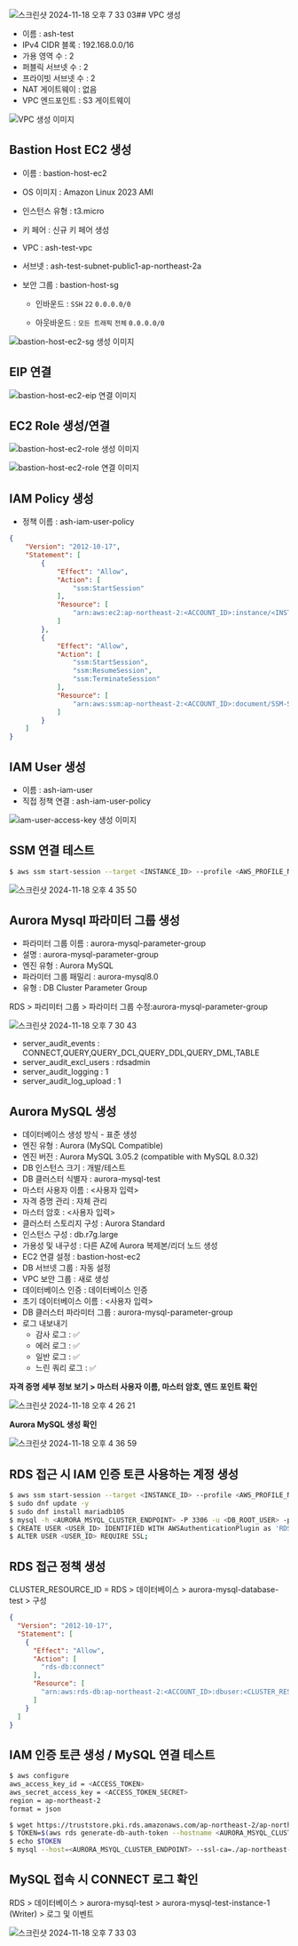 ![스크린샷 2024-11-18 오후 7 33 03](https://github.com/user-attachments/assets/d6cbce2b-cd6d-4749-b3f8-60445df4e783)## VPC 생성

- 이름 : ash-test
- IPv4 CIDR 블록 : 192.168.0.0/16
- 가용 영역 수 : 2
- 퍼블릭 서브넷 수 : 2
- 프라이빗 서브넷 수 : 2
- NAT 게이트웨이 : 없음
- VPC 엔드포인트 : S3 게이트웨이

![VPC 생성 이미지](https://github.com/user-attachments/assets/41674902-8357-4dfb-a1e0-8c4dffd6f5a0)

## Bastion Host EC2 생성

- 이름 : bastion-host-ec2
- OS 이미지 : Amazon Linux 2023 AMI
- 인스턴스 유형 : t3.micro
- 키 페어 : 신규 키 페어 생성
- VPC : ash-test-vpc
- 서브넷 : ash-test-subnet-public1-ap-northeast-2a
- 보안 그룹 : bastion-host-sg
   
   - 인바운드 : `SSH`  `22`  `0.0.0.0/0`
 
   - 아웃바운드 : `모든 트래픽`  `전체`  `0.0.0.0/0`

![bastion-host-ec2-sg 생성 이미지](https://github.com/user-attachments/assets/847c4c1a-678b-4a60-abc2-deb6f82af722)

## EIP 연결

![bastion-host-ec2-eip 연결 이미지](https://github.com/user-attachments/assets/17d9f956-f9e6-454a-ad30-377c7978254b)

## EC2 Role 생성/연결

![bastion-host-ec2-role 생성 이미지](https://github.com/user-attachments/assets/b5fef33f-9d66-44ee-bc26-73140ae27da4)

![bastion-host-ec2-role 연결 이미지](https://github.com/user-attachments/assets/ec4094e2-57a9-4ce4-8880-06ce95feadb3)

## IAM Policy 생성

- 정책 이름 : ash-iam-user-policy

```json
{
    "Version": "2012-10-17",
    "Statement": [
        {
            "Effect": "Allow",
            "Action": [
                "ssm:StartSession"
            ],
            "Resource": [
                "arn:aws:ec2:ap-northeast-2:<ACCOUNT_ID>:instance/<INSTANCE_ID>"
            ]
        },
        {
            "Effect": "Allow",
            "Action": [
                "ssm:StartSession",
                "ssm:ResumeSession",
                "ssm:TerminateSession"
            ],
            "Resource": [
                "arn:aws:ssm:ap-northeast-2:<ACCOUNT_ID>:document/SSM-SessionManagerRunShell"
            ]
        }
    ]
}
```

## IAM User 생성

- 이름 : ash-iam-user
- 직접 정책 연결 : ash-iam-user-policy

![iam-user-access-key 생성 이미지](https://github.com/user-attachments/assets/080b5b42-39ec-411f-a574-bb426b73b1ff)

## SSM 연결 테스트

```bash
$ aws ssm start-session --target <INSTANCE_ID> --profile <AWS_PROFILE_NAME>
```

![스크린샷 2024-11-18 오후 4 35 50](https://github.com/user-attachments/assets/bd370a2b-7889-414e-bb6a-664956113f87)

## Aurora Mysql 파라미터 그룹 생성

- 파라미터 그룹 이름 : aurora-mysql-parameter-group
- 설명 : aurora-mysql-parameter-group
- 엔진 유형 : Aurora MySQL
- 파라미터 그룹 패밀리 : aurora-mysql8.0
- 유형 : DB Cluster Parameter Group

RDS > 파리미터 그룹 > 파라미터 그룹 수정:aurora-mysql-parameter-group

![스크린샷 2024-11-18 오후 7 30 43](https://github.com/user-attachments/assets/bcb43c38-e06d-4e38-ab14-09c51ccf1a3c)

- server_audit_events : CONNECT,QUERY,QUERY_DCL,QUERY_DDL,QUERY_DML,TABLE
- server_audit_excl_users : rdsadmin
- server_audit_logging : 1
- server_audit_log_upload : 1

## Aurora MySQL 생성

- 데이터베이스 생성 방식 - 표준 생성
- 엔진 유형 : Aurora (MySQL Compatible)
- 엔진 버전 : Aurora MySQL 3.05.2 (compatible with MySQL 8.0.32)
- DB 인스턴스 크기 : 개발/테스트
- DB 클러스터 식별자 : aurora-mysql-test
- 마스터 사용자 이름 : <사용자 입력>
- 자격 증명 관리 : 자체 관리
- 마스터 암호 : <사용자 입력>
- 클러스터 스토리지 구성 : Aurora Standard
- 인스턴스 구성 : db.r7g.large
- 가용성 및 내구성 : 다른 AZ에 Aurora 복제본/리더 노드 생성
- EC2 연결 설정 : bastion-host-ec2
- DB 서브넷 그룹 : 자동 설정
- VPC 보안 그룹 : 새로 생성
- 데이터베이스 인증 : 데이터베이스 인증
- 초기 데이터베이스 이름 : <사용자 입력>
- DB 클러스터 파라미터 그룹 : aurora-mysql-parameter-group
- 로그 내보내기
    - 감사 로그 : ✅
    - 에러 로그 : ✅
    - 일반 로그 : ✅
    - 느린 쿼리 로그 : ✅

**자격 증명 세부 정보 보기 > 마스터 사용자 이름, 마스터 암호, 엔드 포인트 확인**

![스크린샷 2024-11-18 오후 4 26 21](https://github.com/user-attachments/assets/ed2b81ba-bcc8-4652-b8af-0000dfd3f692)

**Aurora MySQL 생성 확인**

![스크린샷 2024-11-18 오후 4 36 59](https://github.com/user-attachments/assets/c85be01b-ede8-44d5-b694-0a9e0fec3687)

## RDS 접근 시 IAM 인증 토큰 사용하는 계정 생성

```bash
$ aws ssm start-session --target <INSTANCE_ID> --profile <AWS_PROFILE_NAME>
$ sudo dnf update -y
$ sudo dnf install mariadb105
$ mysql -h <AURORA_MSYQL_CLUSTER_ENDPOINT> -P 3306 -u <DB_ROOT_USER> -p
$ CREATE USER <USER_ID> IDENTIFIED WITH AWSAuthenticationPlugin as 'RDS';
$ ALTER USER <USER_ID> REQUIRE SSL;
```

## RDS 접근 정책 생성

CLUSTER_RESOURCE_ID = RDS > 데이터베이스 > aurora-mysql-database-test > 구성

```json
{
  "Version": "2012-10-17",
  "Statement": [
    {
      "Effect": "Allow",
      "Action": [
        "rds-db:connect"
      ],
      "Resource": [
        "arn:aws:rds-db:ap-northeast-2:<ACCOUNT_ID>:dbuser:<CLUSTER_RESOURCE_ID>/<DB_USER>"
      ]
    }
  ]
}
```

## IAM 인증 토큰 생성 / MySQL 연결 테스트

```bash
$ aws configure
aws_access_key_id = <ACCESS_TOKEN>
aws_secret_access_key = <ACCESS_TOKEN_SECRET>
region = ap-northeast-2
format = json

$ wget https://truststore.pki.rds.amazonaws.com/ap-northeast-2/ap-northeast-2-bundle.pem
$ TOKEN=$(aws rds generate-db-auth-token --hostname <AURORA_MSYQL_CLUSTER_ENDPOINT> --port 3306 --username <DB_USER>)
$ echo $TOKEN
$ mysql --host=<AURORA_MSYQL_CLUSTER_ENDPOINT> --ssl-ca=./ap-northeast-2-bundle.pem --port=3306 --user=<DB_USER> --password=$TOKEN
```

## MySQL 접속 시 CONNECT 로그 확인

RDS > 데이터베이스 > aurora-mysql-test > aurora-mysql-test-instance-1 (Writer) > 로그 및 이벤트

![스크린샷 2024-11-18 오후 7 33 03](https://github.com/user-attachments/assets/dbd50d42-b9be-44af-b1e2-5719aaec6e08)
